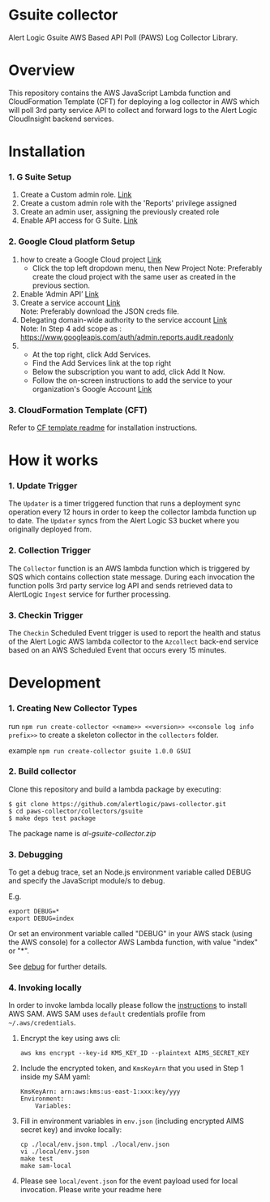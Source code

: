 # Gsuite collector

Alert Logic Gsuite AWS Based API Poll (PAWS) Log Collector Library.

# Overview

This repository contains the AWS JavaScript Lambda function and CloudFormation
Template (CFT) for deploying a log collector in AWS which will poll 3rd party service API to collect and
forward logs to the Alert Logic CloudInsight backend services.

# Installation

### 1. G Suite Setup

1. Create a Custom admin role. [Link](https://support.google.com/a/answer/2406043)
2. Create a custom admin role with the 'Reports' privilege assigned
3. Create an admin user, assigning the previously created role
4. Enable API access for G Suite. [Link](https://support.google.com/a/answer/60757?authuser=3)

### 2. Google Cloud platform Setup

1. how to create a Google Cloud project [Link](https://console.cloud.google.com/home/dashboard)<br />
   - Click the top left dropdown menu, then New Project
   Note: Preferably create the cloud project with the same user as created in the previous section.
2. Enable ‘Admin API’ [Link](https://console.cloud.google.com/apis/library/admin.googleapis.com)
3. Create a service account [Link](https://developers.google.com/identity/protocols/OAuth2ServiceAccount#creatinganaccount)<br />
   Note: Preferably download the JSON creds file.
4. Delegating domain-wide authority to the service account [Link](https://developers.google.com/identity/protocols/OAuth2ServiceAccount#delegatingauthority)<br />
   Note: In Step 4 add scope as : https://www.googleapis.com/auth/admin.reports.audit.readonly
5. - At the top right, click Add Services. 
   - Find the Add Services link at the top right
   - Below the subscription you want to add, click Add It Now.
   - Follow the on-screen instructions to add the service to your organization's Google Account [Link](https://support.google.com/a/answer/45690?hl=en)    

### 3. CloudFormation Template (CFT)   

Refer to [CF template readme](./cfn/README-GSUITE.md) for installation instructions.

# How it works

### 1. Update Trigger

The `Updater` is a timer triggered function that runs a deployment sync operation
every 12 hours in order to keep the collector lambda function up to date.
The `Updater` syncs from the Alert Logic S3 bucket where you originally deployed from.

### 2. Collection Trigger

The `Collector` function is an AWS lambda function which is triggered by SQS which contains collection state message.
During each invocation the function polls 3rd party service log API and sends retrieved data to
AlertLogic `Ingest` service for further processing.

### 3. Checkin Trigger

The `Checkin` Scheduled Event trigger is used to report the health and status of
the Alert Logic AWS lambda collector to the `Azcollect` back-end service based on
an AWS Scheduled Event that occurs every 15 minutes.

# Development

### 1. Creating New Collector Types

run `npm run create-collector <<name>> <<version>> <<console log info prefix>>` to create a skeleton collector in the `collectors` folder.

example `npm run create-collector gsuite 1.0.0 GSUI`

### 2. Build collector

Clone this repository and build a lambda package by executing:

```
$ git clone https://github.com/alertlogic/paws-collector.git
$ cd paws-collector/collectors/gsuite
$ make deps test package
```

The package name is _al-gsuite-collector.zip_

### 3. Debugging

To get a debug trace, set an Node.js environment variable called DEBUG and
specify the JavaScript module/s to debug.

E.g.

```
export DEBUG=*
export DEBUG=index
```

Or set an environment variable called "DEBUG" in your AWS stack (using the AWS
console) for a collector AWS Lambda function, with value "index" or "\*".

See [debug](https://www.npmjs.com/package/debug) for further details.

### 4. Invoking locally

In order to invoke lambda locally please follow the [instructions](https://docs.aws.amazon.com/lambda/latest/dg/sam-cli-requirements.html) to install AWS SAM.
AWS SAM uses `default` credentials profile from `~/.aws/credentials`.

1. Encrypt the key using aws cli:
   ```
   aws kms encrypt --key-id KMS_KEY_ID --plaintext AIMS_SECRET_KEY
   ```
2. Include the encrypted token, and `KmsKeyArn` that you used in Step 1 inside my SAM yaml:
   ```
   KmsKeyArn: arn:aws:kms:us-east-1:xxx:key/yyy
   Environment:
       Variables:
   ```
3. Fill in environment variables in `env.json` (including encrypted AIMS secret key) and invoke locally:
   ```shell
   cp ./local/env.json.tmpl ./local/env.json
   vi ./local/env.json
   make test
   make sam-local
   ```
4. Please see `local/event.json` for the event payload used for local invocation.
   Please write your readme here
